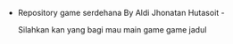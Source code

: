 - Repository game serdehana By Aldi Jhonatan Hutasoit -

  Silahkan kan yang bagi mau main game game jadul
  
